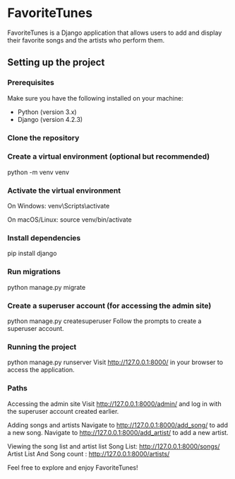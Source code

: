 # FavoriteTunes

FavoriteTunes is a Django application that allows users to add and display their favorite songs and the artists who perform them.

## Setting up the project

### Prerequisites

Make sure you have the following installed on your machine:

- Python (version 3.x)
- Django (version 4.2.3)

### Clone the repository


### Create a virtual environment (optional but recommended)

python -m venv venv
### Activate the virtual environment

On Windows:
venv\Scripts\activate

On macOS/Linux:
source venv/bin/activate

### Install dependencies

pip install django

### Run migrations
python manage.py migrate

### Create a superuser account (for accessing the admin site)

python manage.py createsuperuser
Follow the prompts to create a superuser account.

### Running the project

python manage.py runserver
Visit http://127.0.0.1:8000/ in your browser to access the application.

### Paths
Accessing the admin site
Visit http://127.0.0.1:8000/admin/ and log in with the superuser account created earlier.

Adding songs and artists
Navigate to http://127.0.0.1:8000/add_song/ to add a new song.
Navigate to http://127.0.0.1:8000/add_artist/ to add a new artist.


Viewing the song list and artist list
Song List: http://127.0.0.1:8000/songs/
Artist List And Song count : http://127.0.0.1:8000/artists/

Feel free to explore and enjoy FavoriteTunes!
